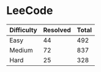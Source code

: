 # LeeCode

| Difficulty | Resolved | Total |
| :--------- | :------- | :---- |
| Easy       | 44       | 492   |
| Medium     | 72       | 837   |
| Hard       | 25       | 328   |
